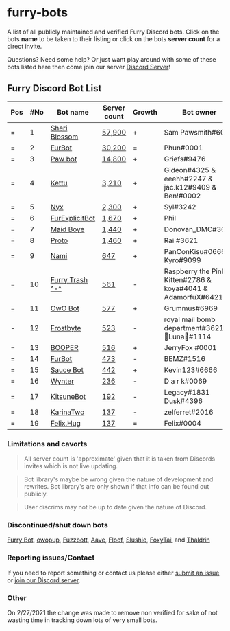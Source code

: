 # furry-bots

A list of all publicly maintained and verified Furry Discord bots. Click on the bots **name** to be taken to their listing or click on the bots **server count** for a direct  invite.

Questions? Need some help? Or just want play around with some of these bots listed here then come join our server [Discord Server](https://discord.gg/c4q5GMN2n4)!



## Furry Discord Bot List

| Pos | #No | Bot name | Server count | Growth | Bot owner | Bot lib
| --- | --- | -------- | -------------| ----- | ----------- | ---------- |
| = | 1 | [Sheri Blossom](https://discord.bots.gg/bots/346702890368368640) | [57,900](https://discord.com/oauth2/authorize?client_id=346702890368368640&scope=applications.commands%20bot) | + | Sam Pawsmith#6015 | Discord.py
| = | 2 | [FurBot](https://discord.bots.gg/bots/174186616422662144) | [30,200](https://discord.com/oauth2/authorize?client_id=174176308396425217&scope=applications.commands%20bot) | = | Phun#0001 | Discordie
| = | 3 | [Paw bot](https://discord.bots.gg/bots/663823539672973353) | [14,800](https://discord.com/oauth2/authorize?client_id=663823539672973353&scope=applications.commands%20bot) | + | Griefs#9476 | Discord.js
| = | 4 | [Kettu](https://discord.bots.gg/bots/667131062941384757) | [3,210](https://discord.com/oauth2/authorize?client_id=667131062941384757&scope=applications.commands%20bot) | + | Gideon#4325 & eeehh#2247 & jac.k12#9409 & Ben!#0002 | Discord.js
| = | 5 | [Nyx](https://discord.bots.gg/bots/600206352916414464) | [2,300](https://discord.com/oauth2/authorize?client_id=600206352916414464&scope=applications.commands%20bot) | + | Syl#3242 | Eris
| = | 6 | [FurExplicitBot](https://discord.bots.gg/bots/534828939198070824) | [1,670](https://discord.com/oauth2/authorize?=&client_id=534828939198070824&scope=applications.commands%20bot) | + | Phil | Flipper#3621 | Discord.js
| = | 7 | [Maid Boye](https://top.gg/bot/879918811791388705) | [1,440](https://discord.com/oauth2/authorize?client_id=879918811791388705&scope=applications.commands%20bot) | + | Donovan_DMC#3621 | Eris
| = | 8 | [Proto](https://discord.bots.gg/bots/724601984241369100) | [1,460](https://discord.com/oauth2/authorize?client_id=724601984241369100&scope=applications.commands%20bot) | + | Rai #3621 | Discord.net
| = | 9 | [Nami](https://top.gg/bot/747612596982513724) | [647](https://discord.com/oauth2/authorize?client_id=747612596982513724&scope=applications.commands%20bot) | + | PanConKisu#0666 Kyro#9099 | Unknown
| = | 10 | [Furry Trash ^-^](https://top.gg/bot/417900655601254420) | [561](https://discord.com/oauth2/authorize?client_id=417900655601254420&scope=applications.commands%20bot) | - | Raspberry the Pink Kitten#2786 & koya#4041 & AdamorfuX#6421 | Discord.py
| = | 11 | [OwO Bot](https://top.gg/bot/517201738646945803) | [577](https://discord.com/oauth2/authorize?client_id=517201738646945803&scope=applications.commands%20bot) | + | Grummus#6969 | Unknown
| - | 12 | [Frostbyte](https://discord.boats/bot/732233716604076075) | [523](https://discord.com/oauth2/authorize?client_id=732233716604076075&scope=applications.commands%20bot) | - | royal mail bomb department#3621 & 🌸Luna🌸#1114 | Discord.py
| = | 13 | [BOOPER](https://discord.bots.gg/bots/759083323275608096) | [516](https://discord.com/oauth2/authorize?client_id=759083323275608096&scope=applications.commands%20bot) | + | JerryFox #0001 | Discord.js
| = | 14 | [FurBot](https://top.gg/bot/716259432878702633) | [473](https://discord.com/oauth2/authorize?client_id=716259432878702633&scope=applications.commands%20bot) | - | BEMZ#1516 | Discord.py
| = | 15 | [Sauce Bot](https://discord.bots.gg/bots/730158145489338409) | [442](https://discord.com/oauth2/authorize?client_id=730158145489338409&scope=applications.commands%20bot) | + | Kevin123#6666 | Discord.js
| = | 16 | [Wynter](https://discords.com/bots/bot/548269826020343809) | [236](https://discord.com/oauth2/authorize?client_id=548269826020343809&scope=applications.commands%20bot) | - | D a r k#0069 | Discord.js
| = | 17 | [KitsuneBot](https://discord.bots.gg/bots/738229595626668102) | [192](https://discord.com/oauth2/authorize?client_id=738229595626668102&scope=applications.commands%20bot) | - | Legacy#1831 Dusk#4396 | Unknown
| = | 18 | [KarinaTwo](https://top.gg/bot/793530706319114261) | [137](https://discord.com/oauth2/authorize?client_id=793530706319114261&scope=applications.commands%20bot) | - | zelferret#2016 | Discord.js
| = | 19 | [Felix.Hug](https://top.gg/bot/950449870647492658) | [137](https://discord.com/oauth2/authorize?client_id=950449870647492658&scope=applications.commands%20bot) | = | Felix#0004 | Discord.py

### Limitations and cavorts

> All server count is 'approximate' given that it is taken from Discords invites which is not live updating.

> Bot library's maybe be wrong given the nature of development and rewrites. Bot library's are only shown if that info can be found out publicly.

> User discrims may not be up to date given the nature of Discord.

### Discontinued/shut down bots

[Furry Bot](https://discord.com/oauth2/authorize?client_id=398251412246495233&scope=applications.commands%20bot), [owopup](https://discord.com/oauth2/authorize?client_id=365255872181567489&scope=applications.commands%20bot), [Fuzzbott](https://discord.com/oauth2/authorize?client_id=730633518992064514&scope=applications.commands%20bot), [Aave](https://discord.com/oauth2/authorize?client_id=486185195989368852&scope=applications.commands%20bot), [Floof](https://discord.com/oauth2/authorize?client_id=780116896775274538&scope=applications.commands%20bot), [Slushie](https://discord.com/oauth2/authorize?client_id=670786019037020188&scope=applications.commands%20bot), [FoxyTail](https://discord.com/oauth2/authorize?client_id=716682147749953616&scope=applications.commands%20bot) and [Thaldrin](https://discord.com/oauth2/authorize?client_id=434662676547764244&scope=applications.commands%20bot)

### Reporting issues/Contact

If you need to report something or contact us please either [submit an issue](https://github.com/Gideon-foxo/furry-bots/issues/new) or [join our Discord server](https://discord.gg/c4q5GMN2n4).

### Other

On 2/27/2021 the change was made to remove non verified for sake of not wasting time in tracking down lots of very small bots.
